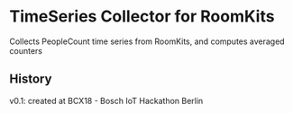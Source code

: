 # TimeSeries Collector for RoomKits

Collects PeopleCount time series from RoomKits, and computes averaged counters

## History

v0.1: created at BCX18 - Bosch IoT Hackathon Berlin
